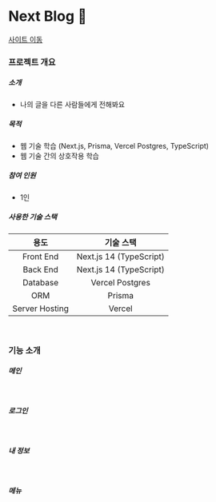 # Next Blog 📝

<a href='https://next-blog-seang-gs-projects.vercel.app/'>
사이트 이동
</a>

### 프로젝트 개요
##### 소개
- 나의 글을 다른 사람들에게 전해봐요
##### 목적
- 웹 기술 학습 (Next.js, Prisma, Vercel Postgres, TypeScript)
- 웹 기술 간의 상호작용 학습
##### 참여 인원
- 1인
##### 사용한 기술 스택
| 용도     | 기술 스택 |
|:--------:|:--------:|
| Front End    | Next.js 14 (TypeScript)     |
| Back End     | Next.js 14 (TypeScript)   |
| Database     | Vercel Postgres        |
| ORM     | Prisma        |
| Server Hosting     | Vercel        |

<br />

### 기능 소개

##### 메인

    
<br />

##### 로그인


<br />

##### 내 정보

<br />

##### 메뉴
